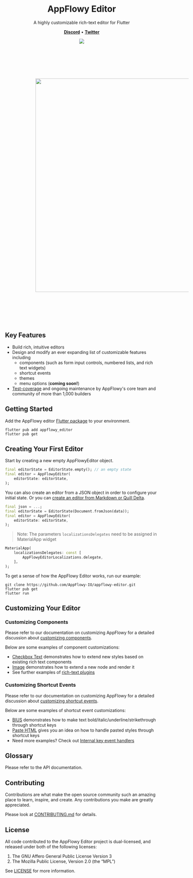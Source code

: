 <!--
This README describes the package. If you publish this package to pub.dev,
this README's contents appear on the landing page for your package.

For information about how to write a good package README, see the guide for
[writing package pages](https://dart.dev/guides/libraries/writing-package-pages).

For general information about developing packages, see the Dart guide for
[creating packages](https://dart.dev/guides/libraries/create-library-packages)
and the Flutter guide for
[developing packages and plugins](https://flutter.dev/developing-packages).
-->

<h1 align="center"><b>AppFlowy Editor</b></h1>

<p align="center">A highly customizable rich-text editor for Flutter</p>

<p align="center">
    <a href="https://discord.gg/ZCCYN4Anzq"><b>Discord</b></a> •
    <a href="https://twitter.com/appflowy"><b>Twitter</b></a>
</p>

<p align="center">
    <a href="https://codecov.io/gh/AppFlowy-IO/AppFlowy" >
        <img src="https://codecov.io/gh/AppFlowy-IO/AppFlowy/branch/main/graph/badge.svg?token=YTFKUF70B6"/>
    </a>
</p>

<div align="center">
    <img src="https://github.com/AppFlowy-IO/appflowy-editor/blob/main/documentation/images/appflowy_editor_example.mp4?raw=true" width = "700" style = "padding: 100"/>
</div>

## Key Features

* Build rich, intuitive editors
* Design and modify an ever expanding list of customizable features including
  * components (such as form input controls, numbered lists, and rich text widgets)
  * shortcut events
  * themes
  * menu options (**coming soon!**)
* [Test-coverage](https://github.com/AppFlowy-IO/appflowy-editor/blob/main/documentation/testing.md) and ongoing maintenance by AppFlowy's core team and community of more than 1,000 builders

## Getting Started

Add the AppFlowy editor [Flutter package](https://docs.flutter.dev/development/packages-and-plugins/using-packages) to your environment.

```shell
flutter pub add appflowy_editor
flutter pub get
```

## Creating Your First Editor

Start by creating a new empty AppFlowyEditor object.

```dart
final editorState = EditorState.empty(); // an empty state
final editor = AppFlowyEditor(
    editorState: editorState,
);
```

You can also create an editor from a JSON object in order to configure your initial state. Or you can [create an editor from Markdown or Quill Delta](https://github.com/AppFlowy-IO/appflowy-editor/blob/main/documentation/importing.md).

```dart
final json = ...;
final editorState = EditorState(Document.fromJson(data));
final editor = AppFlowyEditor(
    editorState: editorState,
);
```

> Note: The parameters `localizationsDelegates` need to be assigned in MaterialApp widget
```dart
MaterialApp(
    localizationsDelegates: const [
        AppFlowyEditorLocalizations.delegate,
    ]，
);
```

To get a sense of how the AppFlowy Editor works, run our example:

```shell
git clone https://github.com/AppFlowy-IO/appflowy-editor.git
flutter pub get
flutter run
```

## Customizing Your Editor

### Customizing Components

Please refer to our documentation on customizing AppFlowy for a detailed discussion about [customizing components](https://github.com/AppFlowy-IO/appflowy-editor/blob/main/documentation/customizing.md#customize-a-component).

Below are some examples of component customizations:

 * [Checkbox Text](https://github.com/AppFlowy-IO/appflowy-editor/blob/main/lib/src/render/rich_text/checkbox_text.dart) demonstrates how to extend new styles based on existing rich text components
 * [Image](https://github.com/AppFlowy-IO/appflowy-editor/blob/main/example/lib/plugin/network_image_node_widget.dart) demonstrates how to extend a new node and render it
 * See further examples of [rich-text plugins](https://github.com/AppFlowy-IO/appflowy-editor/blob/main/lib/src/render/rich_text)

### Customizing Shortcut Events

Please refer to our documentation on customizing AppFlowy for a detailed discussion about [customizing shortcut events](https://github.com/AppFlowy-IO/appflowy-editor/blob/main/documentation/customizing.md#customize-a-shortcut-event).

Below are some examples of shortcut event customizations:

 * [BIUS](https://github.com/AppFlowy-IO/appflowy-editor/blob/main/lib/src/service/internal_key_event_handlers/format_style_handler.dart) demonstrates how to make text bold/italic/underline/strikethrough through shortcut keys
 * [Paste HTML](https://github.com/AppFlowy-IO/appflowy-editor/blob/main/lib/src/service/internal_key_event_handlers/copy_paste_handler.dart) gives you an idea on how to handle pasted styles through shortcut keys
 * Need more examples? Check out [Internal key event handlers](https://github.com/AppFlowy-IO/appflowy-editor/blob/main/lib/src/service/internal_key_event_handlers)

## Glossary
Please refer to the API documentation.

## Contributing
Contributions are what make the open source community such an amazing place to learn, inspire, and create. Any contributions you make are greatly appreciated.

Please look at [CONTRIBUTING.md](https://appflowy.gitbook.io/docs/essential-documentation/contribute-to-appflowy/contributing-to-appflowy) for details.

## License
All code contributed to the AppFlowy Editor project is dual-licensed, and released under both of the following licenses:
1. The GNU Affero General Public License Version 3
2. The Mozilla Public License, Version 2.0 (the “MPL”)

See [LICENSE](https://github.com/AppFlowy-IO/appflowy-editor/blob/main/LICENSE) for more information.
